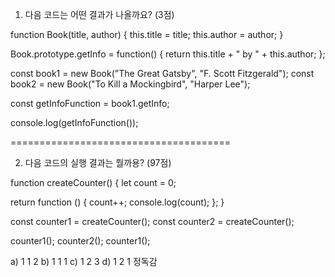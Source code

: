 1. 다음 코드는 어떤 결과가 나올까요? (3점)

function Book(title, author) {
  this.title = title;
  this.author = author;
}

Book.prototype.getInfo = function() {
  return this.title + " by " + this.author;
};

const book1 = new Book("The Great Gatsby", "F. Scott Fitzgerald");
const book2 = new Book("To Kill a Mockingbird", "Harper Lee");

const getInfoFunction = book1.getInfo;

console.log(getInfoFunction());

======================================

2. 다음 코드의 실행 결과는 뭘까용? (97점)

function createCounter() {
  let count = 0;

  return function () {
    count++;
    console.log(count);
  };
}

const counter1 = createCounter();
const counter2 = createCounter();

counter1();
counter2();
counter1();

a) 1 1 2
b) 1 1 1
c) 1 2 3
d) 1 2 1
정독감


